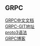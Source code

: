 ## GRPC
[GRPC中文文档](http://doc.oschina.net/grpc)  
[GRPC-GIT地址](https://github.com/grpc/grpc-java)  
[proto3语法](https://developers.google.com/protocol-buffers/docs/proto3)   
[GRPC博客](http://www.iigrowing.cn/grpc_shi_shen_me.html)